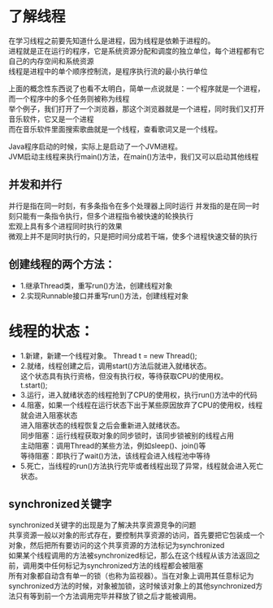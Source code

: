 # 了解线程
在学习线程之前要先知道什么是进程，因为线程是依赖于进程的。  
进程就是正在运行的程序，它是系统资源分配和调度的独立单位，每个进程都有它自己的内存空间和系统资源    
线程是进程中的单个顺序控制流，是程序执行流的最小执行单位  

上面的概念性东西说了也看不太明白，简单一点说就是：一个程序就是一个进程，而一个程序中的多个任务则被称为线程  
举个例子，我们打开了一个浏览器，那这个浏览器就是一个进程，同时我们又打开音乐软件，它又是一个进程  
而在音乐软件里面搜索歌曲就是一个线程，查看歌词又是一个线程。

Java程序启动的时候，实际上是启动了一个JVM进程。  
JVM启动主线程来执行main()方法，在main()方法中，我们又可以启动其他线程
  
## 并发和并行
并行是指在同一时刻，有多条指令在多个处理器上同时运行
并发指的是在同一时刻只能有一条指令执行，但多个进程指令被快速的轮换执行  
       宏观上具有多个进程同时执行的效果  
       微观上并不是同时执行的，只是把时间分成若干端，使多个进程快速交替的执行

## 创建线程的两个方法：
* 1.继承Thread类，重写run()方法，创建线程对象
* 2.实现Runnable接口并重写run()方法，创建线程对象

# 线程的状态：
* 1.新建，新建一个线程对象。
       Thread t = new Thread();
* 2.就绪，线程创建之后，调用start()方法后就进入就绪状态。  
        这个状态具有执行资格，但没有执行权，等待获取CPU的使用权。  
        t.start();
* 3.运行，进入就绪状态的线程抢到了CPU的使用权，执行run()方法中的代码
* 4.阻塞，如果一个线程在运行状态下出于某些原因放弃了CPU的使用权，线程就会进入阻塞状态  
        进入阻塞状态的线程恢复之后会重新进入就绪状态。  
        同步阻塞：运行线程获取对象的同步锁时，该同步锁被别的线程占用  
        主动阻塞：调用Thread的某些方法，例如sleep()、join()等  
        等待阻塞：即执行了wait()方法，该线程会进入线程池中等待
* 5.死亡，当线程的run()方法执行完毕或者线程出现了异常，线程就会进入死亡状态。

## synchronized关键字
synchronized关键字的出现是为了解决共享资源竞争的问题  
共享资源一般以对象的形式存在，要控制共享资源的访问，首先要把它包装成一个对象，然后把所有要访问的这个共享资源的方法标记为synchronized  
如果某个线程调用的方法被synchronized标记，那么在这个线程从该方法返回之前，调用类中任何标记为synchronized方法的线程都会被阻塞  
所有对象都自动含有单一的锁（也称为监视器）。当在对象上调用其任意标记为synchronized方法的时候，对象被加锁，这时候该对象上的其他synchronized方法只有等到前一个方法调用完毕并释放了锁之后才能被调用。